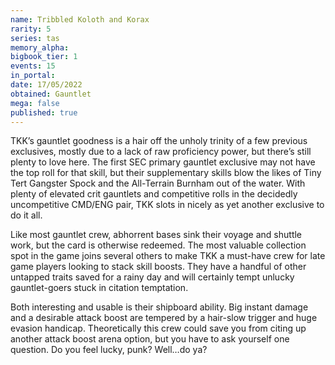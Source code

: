 ```yaml
---
name: Tribbled Koloth and Korax
rarity: 5
series: tas
memory_alpha:
bigbook_tier: 1
events: 15
in_portal:
date: 17/05/2022
obtained: Gauntlet
mega: false
published: true
---
```


TKK’s gauntlet goodness is a hair off the unholy trinity of a few previous exclusives, mostly due to a lack of raw proficiency power, but there’s still plenty to love here. The first SEC primary gauntlet exclusive may not have the top roll for that skill, but their supplementary skills blow the likes of Tiny Tert Gangster Spock and the All-Terrain Burnham out of the water. With plenty of elevated crit gauntlets and competitive rolls in the decidedly uncompetitive CMD/ENG pair, TKK slots in nicely as yet another exclusive to do it all.

Like most gauntlet crew, abhorrent bases sink their voyage and shuttle work, but the card is otherwise redeemed. The most valuable collection spot in the game joins several others to make TKK a must-have crew for late game players looking to stack skill boosts. They have a handful of other untapped traits saved for a rainy day and will certainly tempt unlucky gauntlet-goers stuck in citation temptation.

Both interesting and usable is their shipboard ability. Big instant damage and a desirable attack boost are tempered by a hair-slow trigger and huge evasion handicap. Theoretically this crew could save you from citing up another attack boost arena option, but you have to ask yourself one question. Do you feel lucky, punk? Well…do ya?
